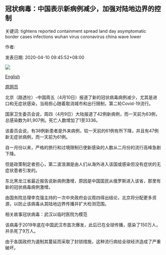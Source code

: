 ## 冠状病毒：中国表示新病例减少，加强对陆地边界的控制

关键词: tightens reported containment spread land day asymptomatic border cases infections wuhan virus coronavirus china wave lower

作者: 

发表日期: 2020-04-10 09:45:52+08:00

![](https://www.straitstimes.com/sites/default/files/styles/x_large/public/articles/2020/04/10/ab_china_100420.jpg?itok=Nhjkh9AY)

[English](Coronavirus%3A%20China%20says%20new%20cases%20lower%2C%20tightens%20land%20border%20containment.md)

[原网页](https://www.straitstimes.com/asia/east-asia/coronavirus-china-says-new-cases-lower-tightens-land-border-containment)

北京（路透社）-中国周五（4月10日）报道了新的冠状病毒病例减少，尤其是进口和无症状感染，当局担心随着取消城市和出行限制，第二轮Covid-19流行。

国家卫生委员会说，周四（4月9日）大陆报道了42例新病例，而一天前为63例，总感染数为81,907例。死亡人数增加了1至3336。

该委员会说，有38例新患者是外来病例，较一天前的61例有所下降，并且有47例新无症状病例，而一天前为61例。

自一月份以来，严格的旅行和过境限制已使新感染的人数从二月份的流行高峰急剧下降。

但是政策制定者担心，第二波浪潮是由人们从海外进入该国或感染但没有症状的无症状患者引发的。

东北黑龙江省最近报告说新病例激增，原因是中国国民从俄罗斯进入该省，那里有新的冠状病毒病例激增。

由国务院总理李克强主持的一次中央政府会议周四得出结论，北京将分配更多资源，以防止该病毒从其陆地边界传播并扩大检测范围。

相关故事冠状病毒：武汉以临时医院为模范

该病毒于2019年底在中国武汉市首次爆发，此后已在全球传播，感染了150万人，并杀死了9万人。

由于各国政府为遏制其蔓延而采取了封锁措施，这种流行病给全球经济造成了严重破坏。